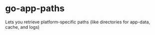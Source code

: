 # go-app-paths
Lets you retrieve platform-specific paths (like directories for app-data, cache, and logs)
